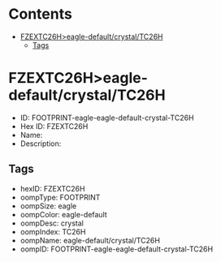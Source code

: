 



Contents
========

* [FZEXTC26H>eagle-default/crystal/TC26H](#fzextc26heagle-defaultcrystaltc26h)
	* [Tags](#tags)

# FZEXTC26H>eagle-default/crystal/TC26H

- ID: FOOTPRINT-eagle-eagle-default-crystal-TC26H
- Hex ID: FZEXTC26H
- Name: 
- Description: 

## Tags

- hexID: FZEXTC26H
- oompType: FOOTPRINT
- oompSize: eagle
- oompColor: eagle-default
- oompDesc: crystal
- oompIndex: TC26H
- oompName: eagle-default/crystal/TC26H
- oompID: FOOTPRINT-eagle-eagle-default-crystal-TC26H
